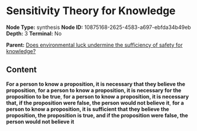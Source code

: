 # Sensitivity Theory for Knowledge

**Node Type:** synthesis
**Node ID:** 10875168-2625-4583-a697-ebfda34b49eb
**Depth:** 3
**Terminal:** No

**Parent:** [Does environmental luck undermine the sufficiency of safety for knowledge?](does-environmental-luck-undermine-the-sufficiency-of-safety-for-knowledge.md)

## Content

**For a person to know a proposition, it is necessary that they believe the proposition**, **for a person to know a proposition, it is necessary for the proposition to be true**, **for a person to know a proposition, it is necessary that, if the proposition were false, the person would not believe it**, **for a person to know a proposition, it is sufficient that they believe the proposition, the proposition is true, and if the proposition were false, the person would not believe it**
